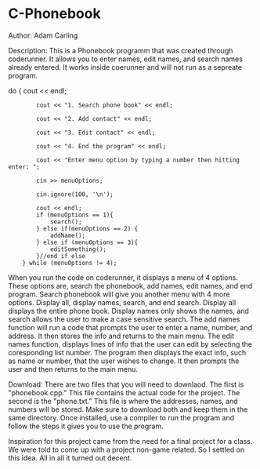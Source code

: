 # C-Phonebook
Author: Adam Carling

Description: This is a Phonebook programm that was created through coderunner. It allows you to enter names, edit names, and search names already entered. It works inside coerunner and will not run as a sepreate program. 

do {
			cout << endl;
			
			cout << "1. Search phone book" << endl;
			
			cout << "2. Add contact" << endl;
			
			cout << "3. Edit contact" << endl;
			
			cout << "4. End the program" << endl;
			
			cout << "Enter menu option by typing a number then hitting enter: ";
			
			cin >> menuOptions;
			
			cin.ignore(100, '\n');
			
			cout << endl;
			if (menuOptions == 1){
				search();
			} else if(menuOptions == 2) {
				addName();
			} else if (menuOptions == 3){
				editSomething();
			}//end if else
		} while (menuOptions != 4);

When you run the code on coderunner, it displays a menu of 4 options. These options are, search the phonebook, add names, edit names, and end program. Search phonebook will give you another menu with 4 more options. Display all, display names, search, and end search. Display all displays the entire phone book. Display names only shows the names, and search allows the user to make a case sensitive search. 
  The add names function will run a code that prompts the user to enter a name, number, and address. It then stores the info and returns to the main menu. 
   The edit names function, displays lines of info that the user can edit by selecting the coresponding list number. The program then displays the exact info, such as name or number, that the user wishes to change. It then prompts the user and then returns to the main menu. 

Download: There are two files that you will need to downlaod. The first is "phonebook.cpp." This file contains the actual code for the project. The second is the "phone.txt." This file is where the addresses, names, and numbers will be stored. Make sure to download both and keep them in the same directory. Once installed, use a compiler to run the program and follow the steps it gives you to use the program. 

Inspiration for this project came from the need for a final project for a class. We were told to come up with a project non-game related. So I settled on this idea. All in all it turned out decent. 

